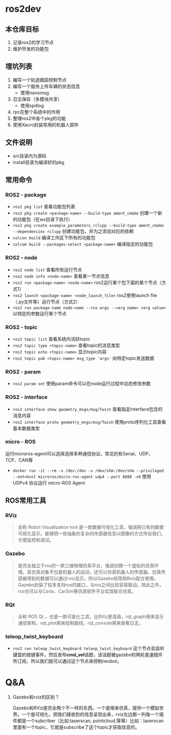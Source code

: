 # ros2dev
## 本仓库目标
1. 记录ros2的学习节点
2. 维护开发的功能包
## 埋坑列表
1. 编写一个轨迹跟踪控制节点
2. 编写一个服务上传车辆的状态信息
    - 使用nanomsg
3. 日志保存（多模块共享）
    - 使用spdlog
4. rpc在整个系统中的作用
5. 整理ros2中各个pkg的功能
6. 使用Xacro封装常用的机器人部件
## 文件说明
- src目录内为源码
- install目录为编译好的pkg
## 常用命令
### ROS2 - package
- `ros2 pkg list` 查看功能包列表
- `ros2 pkg create <package-name> --build-type ament_cmake` 创建一个新的功能包（在ws目录下执行）
- `ros2 pkg create example_parameters_rclcpp --build-type ament_cmake --dependencies rclcpp` 创建功能包，并为之添加对应的依赖
- `colcon build` 编译工作区下所有的功能包
- `colcom build --packages-select <package-name>` 编译指定的功能包
### ROS2 - node
- `ros2 node list` 查看所有运行节点
- `ros2 node info <node-name>` 查看某一节点信息
- `ros2 run <package-name> <node-name>` ros2运行某个包下面的某个节点（方式1）
- `ros2 launch <package-name> <node_launch_file>` ros2使用launch file（.py文件等）运行节点（方式2）
- `ros2 run package-name node-name --ros-args --<arg name> <arg value>` 以特定的参数运行某个节点
### ROS2 - topic
- `ros2 topic list` 查看系统内活跃topic
- `ros2 topic type <topic-name>` 查看topic的消息类型
- `ros2 topic echo <topic-name>` 显示topic内容
- `ros2 topic pub <topic-name> msg_type 'args'` 向特定topic发送数据
### ROS2 - param
- `ros2 param set` 使用param命令可以在node运行过程中动态修改参数
### ROS2 - interface
- `ros2 interface show geometry_msgs/msg/Twist` 查看指定interface包含的消息内容
- `ros2 interface proto geometry_msgs/msg/Twish` 使用proto序列化工具查看基本数据类型
### micro - ROS
运行microros-agent可以选择选择多种通信协议，常见的有Serial、UDP、TCP、CAN等
- `docker run -it --rm -v /dev:/dev -v /dev/shm:/dev/shm --privileged --net=host microros/micro-ros-agent udp4 --port 8888 -v6` 使用 UDPv4 协议运行 micro-ROS Agent
## ROS常用工具
### RViz
> 全称 Robot Visualization tool 是一款数据可视化工具，强调把已有的数据可视化显示。能够把一些抽象的复杂的传感器信息以图像的方式传给我们，方便监控和调试。
### Gazebo
> 是完全独立于ros的一款三维物理仿真平台，强调创建一个虚拟的仿真环境。其仿真对象不仅是机器人的运动，还可以仿真机器人的传感器。仿真传感器得到的数据可以通过rviz显示，所以Gazebo经常和Rviz配合使用。Gazebo封装了较多支持ros的接口，与ros之间比较容易联动。除此之外，ros也可以与Carla、CarSim等仿真软件平台实现联合仿真。
### RQt
> 全称 ROS Qt ，也是一款可是化工具，比RViz更高级，rqt_graph用来显示通信架构，rqt_plot用来绘制曲线，rqt_console用来查看日志。
### teleop_twist_keyboard
- `ros2 run teleop_twist_keyboard teleop_twist_keyboard` 这个节点会监听键盘的按键事件，然后发布**cmd_vel**话题，该话题被gazebo的两轮差速插件所订阅，所以我们就可以通过这个节点来控制neobot。
# Q&A
1. Gazebo和rviz的区别？

    Gazebo和RViz是完全两个不一样的东西。一个是用来仿真，提供一个模拟世界。一个是可视化，把我们接收到的信息呈现出来，rviz左边那一列每一个插件都是一个subcriber（比如:laserscan, pointcloud,等等）比如：laserscan里面有一个topic，它就是subscribe了这个topic才获取信息的。

